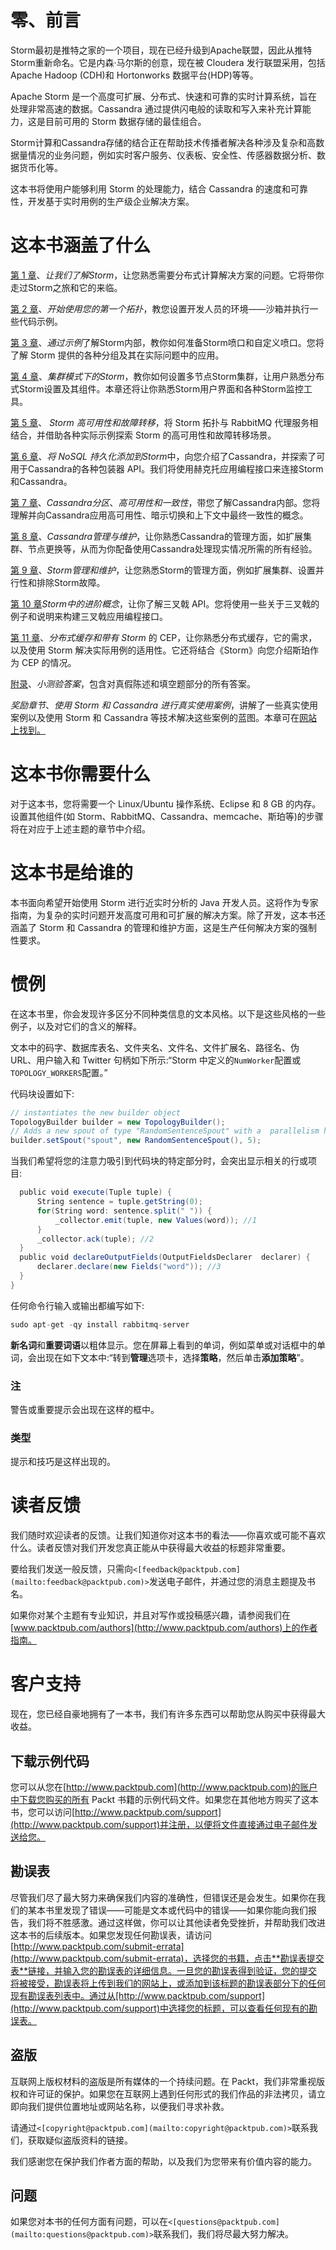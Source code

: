 # 零、前言

Storm最初是推特之家的一个项目，现在已经升级到Apache联盟，因此从推特Storm重新命名。它是内森·马尔斯的创意，现在被 Cloudera 发行联盟采用，包括 Apache Hadoop (CDH)和 Hortonworks 数据平台(HDP)等等。

Apache Storm 是一个高度可扩展、分布式、快速和可靠的实时计算系统，旨在处理非常高速的数据。Cassandra 通过提供闪电般的读取和写入来补充计算能力，这是目前可用的 Storm 数据存储的最佳组合。

Storm计算和Cassandra存储的结合正在帮助技术传播者解决各种涉及复杂和高数据量情况的业务问题，例如实时客户服务、仪表板、安全性、传感器数据分析、数据货币化等。

这本书将使用户能够利用 Storm 的处理能力，结合 Cassandra 的速度和可靠性，开发基于实时用例的生产级企业解决方案。

# 这本书涵盖了什么

[第 1 章](01.html#page "Chapter 1. Let's Understand Storm")、*让我们了解Storm*，让您熟悉需要分布式计算解决方案的问题。它将带你走过Storm之旅和它的来临。

[第 2 章](02.html#page "Chapter 2. Getting Started with Your First Topology")、*开始使用您的第一个拓扑*，教您设置开发人员的环境——沙箱并执行一些代码示例。

[第 3 章](03.html#page "Chapter 3. Understanding Storm Internals by Examples")、*通过示例*了解Storm内部，教你如何准备Storm喷口和自定义喷口。您将了解 Storm 提供的各种分组及其在实际问题中的应用。

[第 4 章](04.html#page "Chapter 4. Storm in a Clustered Mode")、*集群模式下的Storm*，教你如何设置多节点Storm集群，让用户熟悉分布式Storm设置及其组件。本章还将让你熟悉Storm用户界面和各种Storm监控工具。

[第 5 章](05.html#page "Chapter 5. Storm High Availability and Failover")、 *Storm 高可用性和故障转移*，将 Storm 拓扑与 RabbitMQ 代理服务相结合，并借助各种实际示例探索 Storm 的高可用性和故障转移场景。

[第 6 章](06.html#page "Chapter 6. Adding NoSQL Persistence to Storm")、*将 NoSQL 持久化添加到Storm*中，向您介绍了Cassandra，并探索了可用于Cassandra的各种包装器 API。我们将使用赫克托应用编程接口来连接Storm和Cassandra。

[第 7 章](07.html#page "Chapter 7. Cassandra Partitioning, High Availability, and Consistency")、*Cassandra分区*、*高可用性和一致性*，带您了解Cassandra内部。您将理解并向Cassandra应用高可用性、暗示切换和上下文中最终一致性的概念。

[第 8 章](08.html#page "Chapter 8. Cassandra Management and Maintenance")、*Cassandra管理与维护*，让你熟悉Cassandra的管理方面，如扩展集群、节点更换等，从而为你配备使用Cassandra处理现实情况所需的所有经验。

[第 9 章](09.html#page "Chapter 9. Storm Management and Maintenance")、*Storm管理和维护*，让您熟悉Storm的管理方面，例如扩展集群、设置并行性和排除Storm故障。

[第 10 章](10.html#page "Chapter 10. Advance Concepts in Storm")*Storm中的进阶概念*，让你了解三叉戟 API。您将使用一些关于三叉戟的例子和说明来构建三叉戟应用编程接口。

[第 11 章](11.html#page "Chapter 11. Distributed Cache and CEP with Storm")、*分布式缓存和带有 Storm* 的 CEP，让你熟悉分布式缓存，它的需求，以及使用 Storm 解决实际用例的适用性。它还将结合《Storm》向您介绍斯珀作为 CEP 的情况。

[附录](12.html#page "Appendix A. Quiz Answers")、*小测验答案*，包含对真假陈述和填空题部分的所有答案。

*奖励章节*、*使用 Storm 和 Cassandra 进行真实使用案例*，讲解了一些真实使用案例以及使用 Storm 和 Cassandra 等技术解决这些案例的蓝图。本章可在[网站上找到。](https://www.packtpub.com/sites/default/files/downloads/Bonus_Chapter.pdf)

# 这本书你需要什么

对于这本书，您将需要一个 Linux/Ubuntu 操作系统、Eclipse 和 8 GB 的内存。设置其他组件(如 Storm、RabbitMQ、Cassandra、memcache、斯珀等)的步骤将在对应于上述主题的章节中介绍。

# 这本书是给谁的

本书面向希望开始使用 Storm 进行近实时分析的 Java 开发人员。这将作为专家指南，为复杂的实时问题开发高度可用和可扩展的解决方案。除了开发，这本书还涵盖了 Storm 和 Cassandra 的管理和维护方面，这是生产任何解决方案的强制性要求。

# 惯例

在这本书里，你会发现许多区分不同种类信息的文本风格。以下是这些风格的一些例子，以及对它们的含义的解释。

文本中的码字、数据库表名、文件夹名、文件名、文件扩展名、路径名、伪 URL、用户输入和 Twitter 句柄如下所示:“Storm 中定义的`NumWorker`配置或`TOPOLOGY_WORKERS`配置。”

代码块设置如下:

```scala
// instantiates the new builder object
TopologyBuilder builder = new TopologyBuilder();
// Adds a new spout of type "RandomSentenceSpout" with a  parallelism hint of 5
builder.setSpout("spout", new RandomSentenceSpout(), 5);
```

当我们希望将您的注意力吸引到代码块的特定部分时，会突出显示相关的行或项目:

```scala
  public void execute(Tuple tuple) {
      String sentence = tuple.getString(0);
      for(String word: sentence.split(" ")) {
          _collector.emit(tuple, new Values(word)); //1
      }
      _collector.ack(tuple); //2
  }
  public void declareOutputFields(OutputFieldsDeclarer  declarer) {
      declarer.declare(new Fields("word")); //3
  }
}
```

任何命令行输入或输出都编写如下:

```scala
sudo apt-get -qy install rabbitmq-server

```

**新名词**和**重要词语**以粗体显示。您在屏幕上看到的单词，例如菜单或对话框中的单词，会出现在如下文本中:“转到**管理**选项卡，选择**策略**，然后单击**添加策略**”。

### 注

警告或重要提示会出现在这样的框中。

### 类型

提示和技巧是这样出现的。

# 读者反馈

我们随时欢迎读者的反馈。让我们知道你对这本书的看法——你喜欢或可能不喜欢什么。读者反馈对我们开发您真正能从中获得最大收益的标题非常重要。

要给我们发送一般反馈，只需向`<[feedback@packtpub.com](mailto:feedback@packtpub.com)>`发送电子邮件，并通过您的消息主题提及书名。

如果你对某个主题有专业知识，并且对写作或投稿感兴趣，请参阅我们在[www.packtpub.com/authors](http://www.packtpub.com/authors)上的作者指南。

# 客户支持

现在，您已经自豪地拥有了一本书，我们有许多东西可以帮助您从购买中获得最大收益。

## 下载示例代码

您可以从您在[http://www.packtpub.com](http://www.packtpub.com)的账户中下载您购买的所有 Packt 书籍的示例代码文件。如果您在其他地方购买了这本书，您可以访问[http://www.packtpub.com/support](http://www.packtpub.com/support)并注册，以便将文件直接通过电子邮件发送给您。

## 勘误表

尽管我们尽了最大努力来确保我们内容的准确性，但错误还是会发生。如果你在我们的某本书里发现了错误——可能是文本或代码中的错误——如果你能向我们报告，我们将不胜感激。通过这样做，你可以让其他读者免受挫折，并帮助我们改进这本书的后续版本。如果您发现任何勘误表，请访问[http://www.packtpub.com/submit-errata](http://www.packtpub.com/submit-errata)，选择您的书籍，点击**勘误表提交表**链接，并输入您的勘误表的详细信息。一旦您的勘误表得到验证，您的提交将被接受，勘误表将上传到我们的网站上，或添加到该标题的勘误表部分下的任何现有勘误表列表中。通过从[http://www.packtpub.com/support](http://www.packtpub.com/support)中选择您的标题，可以查看任何现有的勘误表。

## 盗版

互联网上版权材料的盗版是所有媒体的一个持续问题。在 Packt，我们非常重视版权和许可证的保护。如果您在互联网上遇到任何形式的我们作品的非法拷贝，请立即向我们提供位置地址或网站名称，以便我们寻求补救。

请通过`<[copyright@packtpub.com](mailto:copyright@packtpub.com)>`联系我们，获取疑似盗版资料的链接。

我们感谢您在保护我们作者方面的帮助，以及我们为您带来有价值内容的能力。

## 问题

如果您对本书的任何方面有问题，可以在`<[questions@packtpub.com](mailto:questions@packtpub.com)>`联系我们，我们将尽最大努力解决。